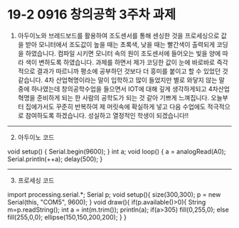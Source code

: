 # 19-2 0916 창의공학 3주차 과제
1. 아두이노와 브레드보드를 활용하여 조도센서를 통해 센싱한 것을 프로세싱으로 값을 받아 모니터에서
조도값이 높을 때는 초록색, 낮을 때는 빨간색이 출력되게 코딩을 하였습니다. 컴파일 시키면 모니터
속의 원이 조도센서에 들어오는 빛을 양에 따라 색이 변하도록 하였습니다. 
과제를 하면서 제가 코딩한 값이 눈에 바로바로 즉각적으로 결과가 따르니까 평소에 공부하던 것보다 더
흥미를 붙이고 할 수 있었던 것 같습니다. 4차 산업혁명이라는 말이 입학하고 많이 들었지만 별로 와닿지
않는 말 중에 하나였는데 창의공학수업을 들으면서 IOT에 대해 깊게 생각하게되고 4차산업혁명을 준비하게 되는
한 사람의 공학도가 되는 것 같아 기쁘게 느껴집니다. 오늘부터 집에가서도 꾸준히 반복하여 제 머릿속에 확실하게 
넣고 다음 수업에도 적극적으로 참여하도록 하겠습니다. 성실하고 열정적인 학생이 되겠습니다!!

-------------------------------------------------------------------------------------------------------------

2. 아두이노 코드

void setup() {
  Serial.begin(9600);
}
int a;
void loop() {
  a = analogRead(A0);
  Serial.println(++a);
  delay(500);
}

-------------------------------------------------------------------------------------------------------------

3. 프로세싱 코드

import processing.serial.*;
Serial p;
void setup(){
  size(300,300);
  p = new Serial(this, "COM5", 9600);
}
void draw(){
  if(p.available()>0){
    String m=p.readString();
    int a = int(m.trim());
    println(a);
    if(a>305) fill(0,255,0);
    else      fill(255,0,0);
    ellipse(150,150,200,200);
  }
}
